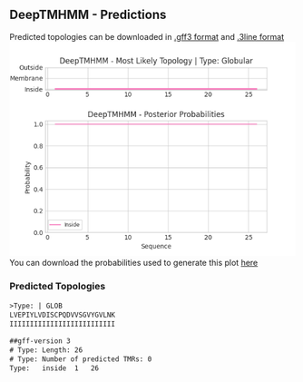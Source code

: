 ## DeepTMHMM - Predictions
Predicted topologies can be downloaded in [.gff3 format](TMRs.gff3) and [.3line format](predicted_topologies.3line)
![picture](plot.png)
You can download the probabilities used to generate this plot [here](Type:_probs.csv)
### Predicted Topologies
```
>Type: | GLOB
LVEPIYLVDISCPQDVVSGVYGVLNK
IIIIIIIIIIIIIIIIIIIIIIIIII

```


```
##gff-version 3
# Type: Length: 26
# Type: Number of predicted TMRs: 0
Type:	inside	1	26				

```
